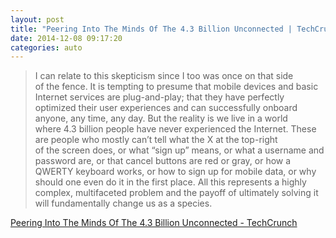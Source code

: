 ```yaml
---
layout: post
title: "Peering Into The Minds Of The 4.3 Billion Unconnected | TechCrunch"
date: 2014-12-08 09:17:20
categories: auto
---
```


> I can relate to this skepticism since I too was once on that side of the fence. It is tempting to presume that mobile devices and basic Internet services are plug-and-play; that they have perfectly optimized their user experiences and can successfully onboard anyone, any time, any day. But the reality is we live in a world where 4.3 billion people have never experienced the Internet. These are people who mostly can’t tell what the X at the top-right of the screen does, or what “sign up” means, or what a username and password are, or that cancel buttons are red or gray, or how a QWERTY keyboard works, or how to sign up for mobile data, or why should one even do it in the first place. All this represents a highly complex, multifaceted problem and the payoff of ultimately solving it will fundamentally change us as a species.

 <!-- --> 

[Peering Into The Minds Of The 4.3 Billion Unconnected - TechCrunch](http://techcrunch.com/2014/11/29/peering-into-the-minds-of-the-4-3-billion-unconnected/)